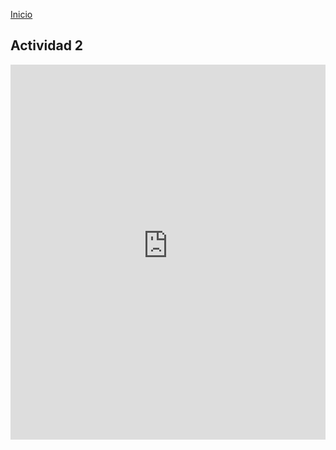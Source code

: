 <!-- No borrar o modificar -->
[Inicio](./index.md)

## Actividad 2

<embed src="https://firebasestorage.googleapis.com/v0/b/nuevas-tecnologias-2e440.appspot.com/o/Infografia%20Python.pdf?alt=media&token=5cd862dc-5a5b-49b9-99ad-f90bbb06de24" type="application/pdf" width="100%" height="600px" />












